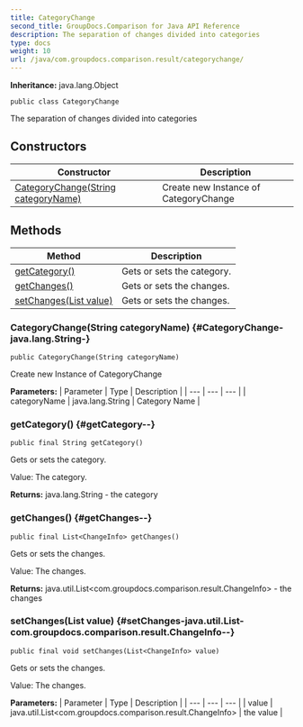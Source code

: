 ```yaml
---
title: CategoryChange
second_title: GroupDocs.Comparison for Java API Reference
description: The separation of changes divided into categories
type: docs
weight: 10
url: /java/com.groupdocs.comparison.result/categorychange/
---
```

**Inheritance:**
java.lang.Object
```
public class CategoryChange
```

The separation of changes divided into categories
## Constructors

| Constructor | Description |
| --- | --- |
| [CategoryChange(String categoryName)](#CategoryChange-java.lang.String-) | Create new Instance of CategoryChange |
## Methods

| Method | Description |
| --- | --- |
| [getCategory()](#getCategory--) | Gets or sets the category. |
| [getChanges()](#getChanges--) | Gets or sets the changes. |
| [setChanges(List<ChangeInfo> value)](#setChanges-java.util.List-com.groupdocs.comparison.result.ChangeInfo--) | Gets or sets the changes. |
### CategoryChange(String categoryName) {#CategoryChange-java.lang.String-}
```
public CategoryChange(String categoryName)
```


Create new Instance of CategoryChange

**Parameters:**
| Parameter | Type | Description |
| --- | --- | --- |
| categoryName | java.lang.String | Category Name |

### getCategory() {#getCategory--}
```
public final String getCategory()
```


Gets or sets the category.

Value: The category.

**Returns:**
java.lang.String - the category
### getChanges() {#getChanges--}
```
public final List<ChangeInfo> getChanges()
```


Gets or sets the changes.

Value: The changes.

**Returns:**
java.util.List<com.groupdocs.comparison.result.ChangeInfo> - the changes
### setChanges(List<ChangeInfo> value) {#setChanges-java.util.List-com.groupdocs.comparison.result.ChangeInfo--}
```
public final void setChanges(List<ChangeInfo> value)
```


Gets or sets the changes.

Value: The changes.

**Parameters:**
| Parameter | Type | Description |
| --- | --- | --- |
| value | java.util.List<com.groupdocs.comparison.result.ChangeInfo> | the value |

